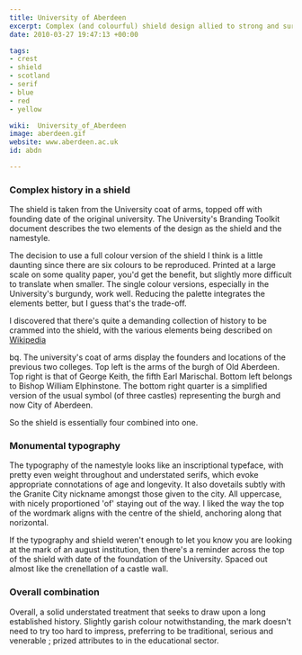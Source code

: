 ```yaml
---
title: University of Aberdeen
excerpt: Complex (and colourful) shield design allied to strong and sure typography for an ancient University.
date: 2010-03-27 19:47:13 +00:00

tags:
- crest
- shield
- scotland
- serif
- blue
- red
- yellow

wiki:  University_of_Aberdeen
image: aberdeen.gif
website: www.aberdeen.ac.uk
id: abdn

---
```


### Complex history in a shield

The shield is taken from the University coat of arms, topped off with founding date of the original university. The University's Branding Toolkit document describes the two elements of the design as the shield and the namestyle.

The decision to use a full colour version of the shield I think is a little daunting since there are six colours to be reproduced. Printed at a large scale on some quality paper, you'd get the benefit, but slightly more difficult to translate when smaller. The single colour versions, especially in the University's burgundy, work well. Reducing the palette integrates the elements better, but I guess that's the trade-off.

I discovered that there's quite a demanding collection of history to be crammed into the shield, with the various elements being described on [Wikipedia](http://en.wikipedia.org/wiki/University_of_Aberdeen)

bq. The university's coat of arms display the founders and locations of the previous two colleges. Top left is the arms of the burgh of Old Aberdeen. Top right is that of George Keith, the fifth Earl Marischal. Bottom left belongs to Bishop William Elphinstone. The bottom right quarter is a simplified version of the usual symbol (of three castles) representing the burgh and now City of Aberdeen.

So the shield is essentially four combined into one.

### Monumental typography

The typography of the namestyle looks like an inscriptional typeface, with pretty even weight throughout and understated serifs, which evoke appropriate connotations of age and longevity. It also dovetails subtly with the Granite City nickname amongst those given to the city. All uppercase, with nicely proportioned 'of' staying out of the way. I liked the way the top of the wordmark aligns with the centre of the shield, anchoring along that norizontal.

If the typography and shield weren't enough to let you know you are looking at the mark of an august institution, then there's a reminder across the top of the shield with date of the foundation of the University. Spaced out almost like the crenellation of a castle wall.

### Overall combination

Overall, a solid understated treatment that seeks to draw upon a long established history. Slightly garish colour notwithstanding, the mark doesn't need to try too hard to impress, preferring to be traditional, serious and venerable ; prized attributes to in the educational sector.
